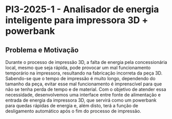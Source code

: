 # PI3-2025-1 - Analisador de energia inteligente para impressora 3D + powerbank

## **Problema e Motivação**
Durante o processo de impressão 3D, a falta de energia pela concessionária local, mesmo que seja rápida, pode provocar um mal funcionamento temporário na impressora, resultando  na fabricação incorreta da peça 3D. Sabendo-se que o tempo de impressão é muito longo, dependendo do tamanho da peça, evitar esse mal funcionamento é imprenscível para que não se tenha perda de tempo e de material. Com o objetivo de atender essa necessidade, desenvolvemos uma interface entre fonte de alimentação e entrada de energia da impressora 3D, que servirá como um powerbank para quedas rápidas de energia e, além disto, terá a função de desligamento automático após o fim do processo de impressão.



